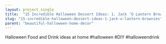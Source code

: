 ```yaml
---
layout: project_single
title:  "15 Incredible Halloween Dessert Ideas: 1. Jack ‘O Lantern Brownies"
slug: "15-incredible-halloween-dessert-ideas-1-jack-o-lantern-brownies"
parent: "beautiful-halloween-home-decor"
---
```

Halloween Food and Drink ideas at home #halloween #DIY #halloweendrink